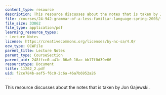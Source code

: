 ```yaml
---
content_type: resource
description: This resource discusses about the notes that is taken by Jon Gajewski.
file: /courses/24-942-grammar-of-a-less-familiar-language-spring-2003/f2ce784baef5f6c02c6a46a7b6952a26_11262_2.pdf
file_size: 33862
file_type: application/pdf
learning_resource_types:
- Lecture Notes
license: https://creativecommons.org/licenses/by-nc-sa/4.0/
ocw_type: OCWFile
parent_title: Lecture Notes
parent_type: CourseSection
parent_uid: 248ffcc0-a41c-06a0-10ac-bb17f0d39e66
resourcetype: Document
title: 11262_2.pdf
uid: f2ce784b-aef5-f6c0-2c6a-46a7b6952a26
---
```

This resource discusses about the notes that is taken by Jon Gajewski.
